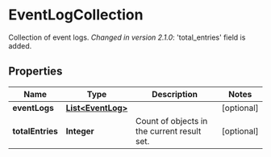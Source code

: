 

# EventLogCollection

Collection of event logs.  *Changed in version 2.1.0*&#58; 'total_entries' field is added. 

## Properties

Name | Type | Description | Notes
------------ | ------------- | ------------- | -------------
**eventLogs** | [**List&lt;EventLog&gt;**](EventLog.md) |  |  [optional]
**totalEntries** | **Integer** | Count of objects in the current result set. |  [optional]



